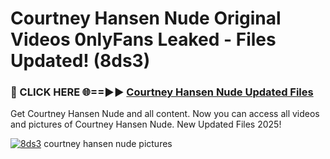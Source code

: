 # Courtney Hansen Nude Original Videos 0nlyFans Leaked - Files Updated! (8ds3)

<h3>🔴 CLICK HERE 🌐==►► <a href="https://tinyurl.com/52m3yx9h" rel="nofollow">Courtney Hansen Nude Updated Files</a></h3>

Get Courtney Hansen Nude and all content. Now you can access all videos and pictures of Courtney Hansen Nude. New Updated Files 2025!

[![8ds3](https://i.imgur.com/TnHtlc8.gif)](https://tinyurl.com/52m3yx9h)
courtney hansen nude pictures